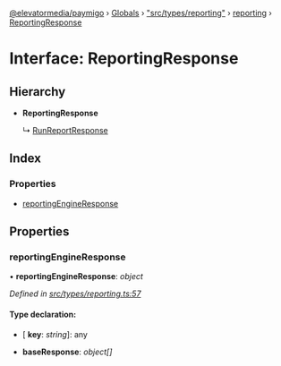 [@elevatormedia/paymigo](../README.md) › [Globals](../globals.md) › ["src/types/reporting"](../modules/_src_types_reporting_.md) › [reporting](../modules/_src_types_reporting_.reporting.md) › [ReportingResponse](_src_types_reporting_.reporting.reportingresponse.md)

# Interface: ReportingResponse

## Hierarchy

-   **ReportingResponse**

    ↳ [RunReportResponse](_src_types_reporting_.reporting.runreportresponse.md)

## Index

### Properties

-   [reportingEngineResponse](_src_types_reporting_.reporting.reportingresponse.md#reportingengineresponse)

## Properties

### reportingEngineResponse

• **reportingEngineResponse**: _object_

_Defined in [src/types/reporting.ts:57](https://github.com/ELEVATORmedia/paymigo/blob/7be1a84/src/types/reporting.ts#L57)_

#### Type declaration:

-   \[ **key**: _string_\]: any

-   **baseResponse**: _object[]_
